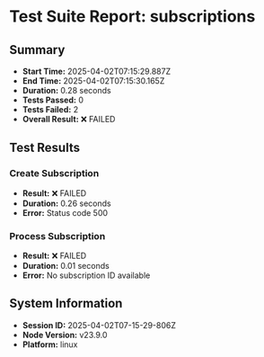 # Test Suite Report: subscriptions

## Summary
- **Start Time:** 2025-04-02T07:15:29.887Z
- **End Time:** 2025-04-02T07:15:30.165Z
- **Duration:** 0.28 seconds
- **Tests Passed:** 0
- **Tests Failed:** 2
- **Overall Result:** ❌ FAILED

## Test Results

### Create Subscription
- **Result:** ❌ FAILED
- **Duration:** 0.26 seconds
- **Error:** Status code 500

### Process Subscription
- **Result:** ❌ FAILED
- **Duration:** 0.01 seconds
- **Error:** No subscription ID available

## System Information
- **Session ID:** 2025-04-02T07-15-29-806Z
- **Node Version:** v23.9.0
- **Platform:** linux
